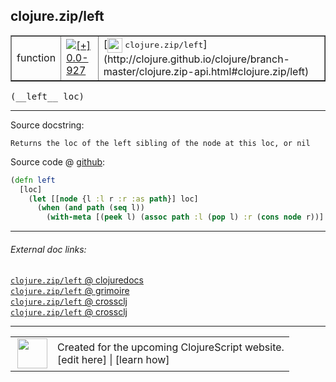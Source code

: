 ## clojure.zip/left



 <table border="1">
<tr>
<td>function</td>
<td><a href="https://github.com/cljsinfo/cljs-api-docs/tree/0.0-927"><img valign="middle" alt="[+] 0.0-927" title="Added in 0.0-927" src="https://img.shields.io/badge/+-0.0--927-lightgrey.svg"></a> </td>
<td>
[<img height="24px" valign="middle" src="http://i.imgur.com/1GjPKvB.png"> <samp>clojure.zip/left</samp>](http://clojure.github.io/clojure/branch-master/clojure.zip-api.html#clojure.zip/left)
</td>
</tr>
</table>


 <samp>
(__left__ loc)<br>
</samp>

---





Source docstring:

```
Returns the loc of the left sibling of the node at this loc, or nil
```


Source code @ [github](https://github.com/clojure/clojurescript/blob/r1586/src/cljs/clojure/zip.cljs#L150-L155):

```clj
(defn left
  [loc]
    (let [[node {l :l r :r :as path}] loc]
      (when (and path (seq l))
        (with-meta [(peek l) (assoc path :l (pop l) :r (cons node r))] (meta loc)))))
```

<!--
Repo - tag - source tree - lines:

 <pre>
clojurescript @ r1586
└── src
    └── cljs
        └── clojure
            └── <ins>[zip.cljs:150-155](https://github.com/clojure/clojurescript/blob/r1586/src/cljs/clojure/zip.cljs#L150-L155)</ins>
</pre>

-->

---



###### External doc links:

[`clojure.zip/left` @ clojuredocs](http://clojuredocs.org/clojure.zip/left)<br>
[`clojure.zip/left` @ grimoire](http://conj.io/store/v1/org.clojure/clojure/1.7.0-beta3/clj/clojure.zip/left/)<br>
[`clojure.zip/left` @ crossclj](http://crossclj.info/fun/clojure.zip/left.html)<br>
[`clojure.zip/left` @ crossclj](http://crossclj.info/fun/clojure.zip.cljs/left.html)<br>

---

 <table>
<tr><td>
<img valign="middle" align="right" width="48px" src="http://i.imgur.com/Hi20huC.png">
</td><td>
Created for the upcoming ClojureScript website.<br>
[edit here] | [learn how]
</td></tr></table>

[edit here]:https://github.com/cljsinfo/cljs-api-docs/blob/master/cljsdoc/clojure.zip/left.cljsdoc
[learn how]:https://github.com/cljsinfo/cljs-api-docs/wiki/cljsdoc-files

<!--

This information was too distracting to show to readers, but I'll leave it
commented here since it is helpful to:

- pretty-print the data used to generate this document
- and show how to retrieve that data



The API data for this symbol:

```clj
{:ns "clojure.zip",
 :name "left",
 :signature ["[loc]"],
 :history [["+" "0.0-927"]],
 :type "function",
 :full-name-encode "clojure.zip/left",
 :source {:code "(defn left\n  [loc]\n    (let [[node {l :l r :r :as path}] loc]\n      (when (and path (seq l))\n        (with-meta [(peek l) (assoc path :l (pop l) :r (cons node r))] (meta loc)))))",
          :title "Source code",
          :repo "clojurescript",
          :tag "r1586",
          :filename "src/cljs/clojure/zip.cljs",
          :lines [150 155]},
 :full-name "clojure.zip/left",
 :clj-symbol "clojure.zip/left",
 :docstring "Returns the loc of the left sibling of the node at this loc, or nil"}

```

Retrieve the API data for this symbol:

```clj
;; from Clojure REPL
(require '[clojure.edn :as edn])
(-> (slurp "https://raw.githubusercontent.com/cljsinfo/cljs-api-docs/catalog/cljs-api.edn")
    (edn/read-string)
    (get-in [:symbols "clojure.zip/left"]))
```

-->
